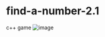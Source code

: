 # find-a-number-2.1
c++ game
![image](https://user-images.githubusercontent.com/88285137/172450110-56cb0701-c954-4c58-a402-5c6435c3e6ed.png)

